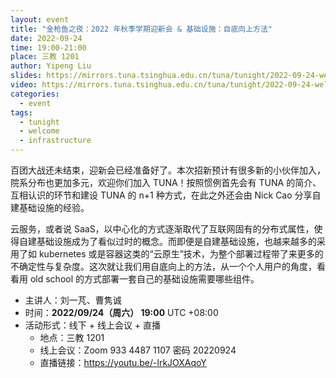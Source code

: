 ```yaml
---
layout: event
title: "金枪鱼之夜：2022 年秋季学期迎新会 & 基础设施：自底向上方法"
date: 2022-09-24
time: 19:00-21:00
place: 三教 1201
author: Yipeng Liu
slides: https://mirrors.tuna.tsinghua.edu.cn/tuna/tunight/2022-09-24-welcome-and-infrastructure/slides/
video: https://mirrors.tuna.tsinghua.edu.cn/tuna/tunight/2022-09-24-welcome-and-infrastructure/video.mp4
categories:
  - event
tags:
  - tunight
  - welcome
  - infrastructure
---
```


百团大战还未结束，迎新会已经准备好了。本次招新预计有很多新的小伙伴加入，院系分布也更加多元，欢迎你们加入 TUNA！按照惯例首先会有 TUNA 的简介、互相认识的环节和建设 TUNA 的 n+1 种方式，在此之外还会由 Nick Cao 分享自建基础设施的经验。

云服务，或者说 SaaS，以中心化的方式逐渐取代了互联网固有的分布式属性，使得自建基础设施成为了看似过时的概念。而即便是自建基础设施，也越来越多的采用了如 kubernetes 或是容器这类的“云原生”技术，为整个部署过程带了来更多的不确定性与复杂度。这次就让我们用自底向上的方法，从一个个人用户的角度，看看用 old school 的方式部署一套自己的基础设施需要哪些组件。

* 主讲人：刘一芃、曹隽诚
* 时间：**2022/09/24（周六） 19:00** UTC +08:00
* 活动形式：线下 + 线上会议 + 直播
  * 地点：三教 1201
  * 线上会议：Zoom 933 4487 1107 密码 20220924
  * 直播链接：https://youtu.be/-lrkJOXAqoY
